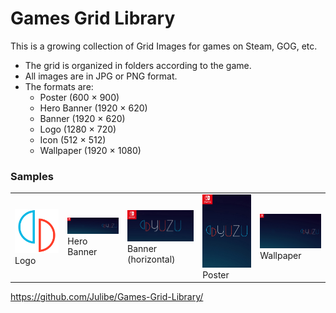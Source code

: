 

# Games Grid Library
This is a growing collection of Grid Images for games on Steam, GOG, etc.

 - The grid is organized in folders according to the game.
 - All images are in JPG or PNG format.
 - The formats are:
	 - Poster (600 × 900)
	 - Hero Banner (1920 × 620)
	 - Banner (1920 × 620)
	 - Logo (1280 × 720)
	 - Icon (512 × 512)
	 - Wallpaper (1920 × 1080)

### Samples
<table>
	<tr style="text-aligh:center">
		<td>
			<img src="https://github.com/Julibe/Games-Grid-Library/raw/main/Yuzu/logo.png" width="250px"><br>Logo
		</td>
		<td>
			<img src="https://github.com/Julibe/Games-Grid-Library/raw/main/Yuzu/hero.jpg" width="250px"><br>Hero Banner
		</td>
		<td>
			<img src="https://github.com/Julibe/Games-Grid-Library/raw/main/Yuzu/horizontal.jpg" width="250px"><br>Banner (horizontal)
		</td>
		<td>
			<img src="https://github.com/Julibe/Games-Grid-Library/raw/main/Yuzu/Poster.jpg" width="250px"><br>Poster
		</td>
		<td>
			<img src="https://github.com/Julibe/Games-Grid-Library/raw/main/Yuzu/wallpaper.jpg" width="250px"><br>Wallpaper
		</td>
	</tr>
</table>


https://github.com/Julibe/Games-Grid-Library/
